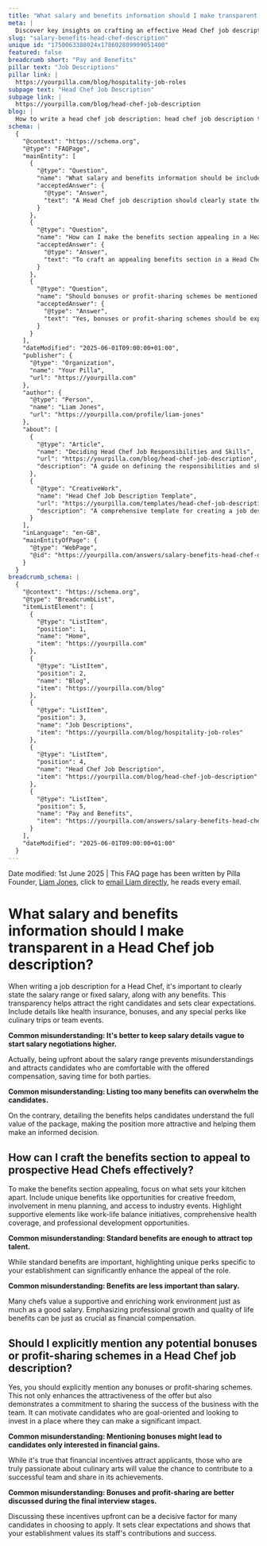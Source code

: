 ```yaml
---
title: "What salary and benefits information should I make transparent in a Head Chef job description?"
meta: |
  Discover key insights on crafting an effective Head Chef job description, including salary transparency, benefits, and the importance of mentioning bonuses.
slug: "salary-benefits-head-chef-description"
unique id: "1750063388024x178602809909051400"
featured: false
breadcrumb short: "Pay and Benefits"
pillar text: "Job Descriptions"
pillar link: |
  https://yourpilla.com/blog/hospitality-job-roles
subpage text: "Head Chef Job Description"
subpage link: |
  https://yourpilla.com/blog/head-chef-job-description
blog: |
  How to write a head chef job description: head chef job description template included.
schema: |
  {
    "@context": "https://schema.org",
    "@type": "FAQPage",
    "mainEntity": [
      {
        "@type": "Question",
        "name": "What salary and benefits information should be included in a Head Chef job description?",
        "acceptedAnswer": {
          "@type": "Answer",
          "text": "A Head Chef job description should clearly state the salary range or fixed salary, along with benefits. It's important to include health insurance, bonuses, and special perks like culinary trips or team events. Being upfront about the salary range and detailing the benefits attracts candidates who are comfortable with the compensation offered, allowing an informed decision."
        }
      },
      {
        "@type": "Question",
        "name": "How can I make the benefits section appealing in a Head Chef job description?",
        "acceptedAnswer": {
          "@type": "Answer",
          "text": "To craft an appealing benefits section in a Head Chef job description, include unique benefits such as opportunities for creative freedom and involvement in menu planning. Emphasise supportive elements like work-life balance initiatives, comprehensive health coverage, and professional development opportunities. Highlighting unique perks specific to your establishment enhances the role's appeal significantly."
        }
      },
      {
        "@type": "Question",
        "name": "Should bonuses or profit-sharing schemes be mentioned in a Head Chef job description?",
        "acceptedAnswer": {
          "@type": "Answer",
          "text": "Yes, bonuses or profit-sharing schemes should be explicitly mentioned in a Head Chef job description. This demonstrates a commitment to sharing the success of the business and can attract goal-oriented candidates interested in making a significant impact. Discussing these incentives upfront sets clear expectations and shows that your establishment values its staff's contributions."
        }
      }
    ],
    "dateModified": "2025-06-01T09:00:00+01:00",
    "publisher": {
      "@type": "Organization",
      "name": "Your Pilla",
      "url": "https://yourpilla.com"
    },
    "author": {
      "@type": "Person",
      "name": "Liam Jones",
      "url": "https://yourpilla.com/profile/liam-jones"
    },
    "about": [
      {
        "@type": "Article",
        "name": "Deciding Head Chef Job Responsibilities and Skills",
        "url": "https://yourpilla.com/blog/head-chef-job-description",
        "description": "A guide on defining the responsibilities and skills needed for a Head Chef position to ensure optimal job performance and satisfaction."
      },
      {
        "@type": "CreativeWork",
        "name": "Head Chef Job Description Template",
        "url": "https://yourpilla.com/templates/head-chef-job-description",
        "description": "A comprehensive template for creating a job description for a Head Chef, including necessary skills, responsibilities, and benefits."
      }
    ],
    "inLanguage": "en-GB",
    "mainEntityOfPage": {
      "@type": "WebPage",
      "@id": "https://yourpilla.com/answers/salary-benefits-head-chef-description"
    }
  }
breadcrumb_schema: |
  {
    "@context": "https://schema.org",
    "@type": "BreadcrumbList",
    "itemListElement": [
      {
        "@type": "ListItem",
        "position": 1,
        "name": "Home",
        "item": "https://yourpilla.com"
      },
      {
        "@type": "ListItem",
        "position": 2,
        "name": "Blog",
        "item": "https://yourpilla.com/blog"
      },
      {
        "@type": "ListItem",
        "position": 3,
        "name": "Job Descriptions",
        "item": "https://yourpilla.com/blog/hospitality-job-roles"
      },
      {
        "@type": "ListItem",
        "position": 4,
        "name": "Head Chef Job Description",
        "item": "https://yourpilla.com/blog/head-chef-job-description"
      },
      {
        "@type": "ListItem",
        "position": 5,
        "name": "Pay and Benefits",
        "item": "https://yourpilla.com/answers/salary-benefits-head-chef-description"
      }
    ],
    "dateModified": "2025-06-01T09:00:00+01:00"
  }
---
```


Date modified: 1st June 2025 | This FAQ page has been written by Pilla Founder, [Liam Jones](https://yourpilla.com/profile/liam-jones), click to [email Liam directly](https://mailto:liam@yourpilla.com), he reads every email.

# What salary and benefits information should I make transparent in a Head Chef job description?

When writing a job description for a Head Chef, it's important to clearly state the salary range or fixed salary, along with any benefits. This transparency helps attract the right candidates and sets clear expectations. Include details like health insurance, bonuses, and any special perks like culinary trips or team events.

**Common misunderstanding: It's better to keep salary details vague to start salary negotiations higher.**

Actually, being upfront about the salary range prevents misunderstandings and attracts candidates who are comfortable with the offered compensation, saving time for both parties.

**Common misunderstanding: Listing too many benefits can overwhelm the candidates.**

On the contrary, detailing the benefits helps candidates understand the full value of the package, making the position more attractive and helping them make an informed decision.

## How can I craft the benefits section to appeal to prospective Head Chefs effectively?

To make the benefits section appealing, focus on what sets your kitchen apart. Include unique benefits like opportunities for creative freedom, involvement in menu planning, and access to industry events. Highlight supportive elements like work-life balance initiatives, comprehensive health coverage, and professional development opportunities.

**Common misunderstanding: Standard benefits are enough to attract top talent.**

While standard benefits are important, highlighting unique perks specific to your establishment can significantly enhance the appeal of the role.

**Common misunderstanding: Benefits are less important than salary.**

Many chefs value a supportive and enriching work environment just as much as a good salary. Emphasizing professional growth and quality of life benefits can be just as crucial as financial compensation.

## Should I explicitly mention any potential bonuses or profit-sharing schemes in a Head Chef job description?

Yes, you should explicitly mention any bonuses or profit-sharing schemes. This not only enhances the attractiveness of the offer but also demonstrates a commitment to sharing the success of the business with the team. It can motivate candidates who are goal-oriented and looking to invest in a place where they can make a significant impact.

**Common misunderstanding: Mentioning bonuses might lead to candidates only interested in financial gains.**

While it's true that financial incentives attract applicants, those who are truly passionate about culinary arts will value the chance to contribute to a successful team and share in its achievements.

**Common misunderstanding: Bonuses and profit-sharing are better discussed during the final interview stages.**

Discussing these incentives upfront can be a decisive factor for many candidates in choosing to apply. It sets clear expectations and shows that your establishment values its staff's contributions and success.